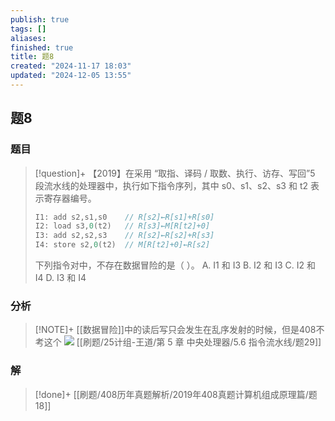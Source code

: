 ```yaml
---
publish: true
tags: []
aliases: 
finished: true
title: 题8
created: "2024-11-17 18:03"
updated: "2024-12-05 13:55"
---
```

## 题8
### 题目
> [!question]+
> 【2019】在采用 “取指、译码 / 取数、执行、访存、写回”5 段流水线的处理器中，执行如下指令序列，其中 s0、s1、s2、s3 和 t2 表示寄存器编号。
> ```cpp
> I1: add s2,s1,s0    // R[s2]←R[s1]+R[s0]
> I2: load s3,0(t2)   // R[s3]←M[R[t2]+0]
> I3: add s2,s2,s3    // R[s2]←R[s2]+R[s3]
> I4: store s2,0(t2)  // M[R[t2]+0]←R[s2]
> ```
> 下列指令对中，不存在数据冒险的是（ ）。
> A. I1 和 I3
> B. I2 和 I3
> C. I2 和 I4
> D. I3 和 I4
### 分析
> [!NOTE]+
> [[数据冒险]]中的读后写只会发生在乱序发射的时候，但是408不考这个
> ![](https://img.hwenyi.live/202412052151156.webp)
> [[刷题/25计组-王道/第 5 章 中央处理器/5.6 指令流水线/题29]]
### 解
> [!done]+
> [[刷题/408历年真题解析/2019年408真题计算机组成原理篇/题18]]